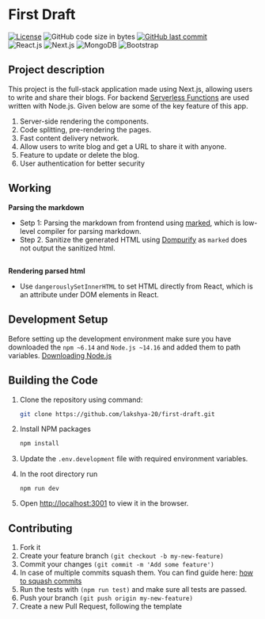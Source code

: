 # First Draft
[![License](https://img.shields.io/badge/License-GPL-lightgrey.svg?style=for-the-badge)](https://github.com/lakshya-20/first-draft/blob/development/LICENSE) ![GitHub code size in bytes](https://img.shields.io/github/languages/code-size/lakshya-20/first-draft?style=for-the-badge) [![GitHub last commit](https://img.shields.io/github/last-commit/lakshya-20/first-draft?style=for-the-badge)](https://github.com/lakshya-20/first-draft/commits) <br>
![React.js](https://img.shields.io/badge/React-20232A?style=for-the-badge&logo=react&logoColor=61DAFB) ![Next.js](https://img.shields.io/badge/next.js-000000?style=for-the-badge&logo=nextdotjs&logoColor=white) ![MongoDB](https://img.shields.io/badge/MongoDB-4EA94B?style=for-the-badge&logo=mongodb&logoColor=white) ![Bootstrap](https://img.shields.io/badge/Bootstrap-563D7C?style=for-the-badge&logo=bootstrap&logoColor=white)

## Project description
This project is the full-stack application made using Next.js, allowing users to write and share their blogs. For backend [Serverless Functions](https://vercel.com/docs/serverless-functions/introduction) are used written with Node.js. Given below are some of the key feature of this app.
1. Server-side rendering the components.
2. Code splitting, pre-rendering the pages.
3. Fast content delivery network.
4. Allow users to write blog and get a URL to share it with anyone.
5. Feature to update or delete the blog.
6. User authentication for better security

## Working
**Parsing the markdown** 
- Setp 1: Parsing the markdown from frontend using [marked](https://www.npmjs.com/package/marked), which is low-level compiler for parsing markdown.
- Step 2. Sanitize the generated HTML using [Dompurify](https://www.npmjs.com/package/dompurify) as `marked` does not output the sanitized html.
##
**Rendering parsed html**
- Use `dangerouslySetInnerHTML` to set HTML directly from React, which is an attribute under DOM elements in React.

## Development Setup
Before setting up the development environment make sure you have downloaded the `npm ~6.14` and `Node.js ~14.16` and added them to path variables. [Downloading Node.js](https://nodejs.org/en/download/)

## Building the Code
1. Clone the repository using command: 
    ```sh
   git clone https://github.com/lakshya-20/first-draft.git
   ```
2. Install NPM packages
   ```sh
   npm install
   ```
3. Update the `.env.development` file with required environment variables.

4. In the root directory run
    ```
    npm run dev
    ```
5. Open [http://localhost:3001](http://localhost:3001) to view it in the browser.

## Contributing
1. Fork it
2. Create your feature branch `(git checkout -b my-new-feature)`
3. Commit your changes `(git commit -m 'Add some feature')`
4. In case of multiple commits squash them. You can find guide here: [how to squash commits](https://medium.com/@slamflipstrom/a-beginners-guide-to-squashing-commits-with-git-rebase-8185cf6e62ec)
4. Run the tests with `(npm run test)` and make sure all tests are passed.
5. Push your branch `(git push origin my-new-feature)`
6. Create a new Pull Request, following the template